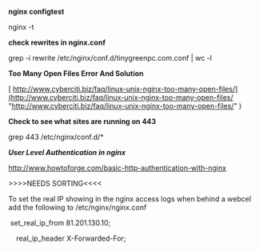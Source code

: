 **nginx configtest**

nginx -t




**check rewrites in nginx.conf**

grep -i rewrite /etc/nginx/conf.d/tinygreenpc.com.conf | wc -l




**Too Many Open Files Error And Solution**

[ http://www.cyberciti.biz/faq/linux-unix-nginx-too-many-open-files/](http://www.cyberciti.biz/faq/linux-unix-nginx-too-many-open-files/ "http://www.cyberciti.biz/faq/linux-unix-nginx-too-many-open-files/" )




**Check to see what sites are running on 443**




grep 443 /etc/nginx/conf.d/*

_**User Level Authentication in nginx**_


[](http://www.howtoforge.com/basic-http-authentication-with-nginx "http://www.howtoforge.com/basic-http-authentication-with-nginx" )<http://www.howtoforge.com/basic-http-authentication-with-nginx>







&gt;&gt;&gt;&gt;NEEDS SORTING&lt;&lt;&lt;&lt;




To set the real IP showing in the nginx access logs when behind a webcel add the following to /etc/nginx/nginx.conf




 set_real_ip_from 81.201.130.10;

    real_ip_header X-Forwarded-For;
